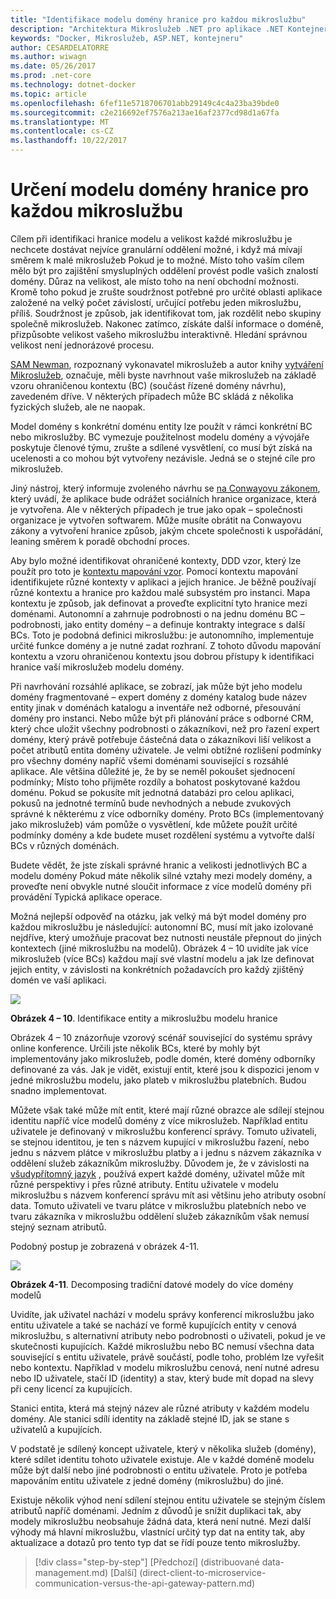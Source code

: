 ```yaml
---
title: "Identifikace modelu domény hranice pro každou mikroslužbu"
description: "Architektura Mikroslužeb .NET pro aplikace .NET Kontejnerizované | Identifikace modelu domény hranice pro každou mikroslužbu"
keywords: "Docker, Mikroslužeb, ASP.NET, kontejneru"
author: CESARDELATORRE
ms.author: wiwagn
ms.date: 05/26/2017
ms.prod: .net-core
ms.technology: dotnet-docker
ms.topic: article
ms.openlocfilehash: 6fef11e5718706701abb29149c4c4a23ba39bde0
ms.sourcegitcommit: c2e216692ef7576a213ae16af2377cd98d1a67fa
ms.translationtype: MT
ms.contentlocale: cs-CZ
ms.lasthandoff: 10/22/2017
---
```

# <a name="identify-domain-model-boundaries-for-each-microservice"></a>Určení modelu domény hranice pro každou mikroslužbu

Cílem při identifikaci hranice modelu a velikost každé mikroslužbu je nechcete dostávat nejvíce granulární oddělení možné, i když má mívají směrem k malé mikroslužeb Pokud je to možné. Místo toho vaším cílem mělo být pro zajištění smysluplných oddělení provést podle vašich znalostí domény. Důraz na velikost, ale místo toho na není obchodní možnosti. Kromě toho pokud je zrušte soudržnost potřebné pro určité oblasti aplikace založené na velký počet závislostí, určující potřebu jeden mikroslužbu, příliš. Soudržnost je způsob, jak identifikovat tom, jak rozdělit nebo skupiny společně mikroslužeb. Nakonec zatímco, získáte další informace o doméně, přizpůsobte velikost vašeho mikroslužbu interaktivně. Hledání správnou velikost není jednorázové procesu.

[SAM Newman](http://samnewman.io/), rozpoznaný vykonavatel mikroslužeb a autor knihy [vytváření Mikroslužeb](http://samnewman.io/books/building_microservices/), označuje, měli byste navrhnout vaše mikroslužeb na základě vzoru ohraničenou kontextu (BC) (součást řízené domény návrhu), zavedeném dříve. V některých případech může BC skládá z několika fyzických služeb, ale ne naopak.

Model domény s konkrétní doménu entity lze použít v rámci konkrétní BC nebo mikroslužby. BC vymezuje použitelnost modelu domény a vývojáře poskytuje členové týmu, zrušte a sdílené vysvětlení, co musí být získá na ucelenosti a co mohou být vytvořeny nezávisle. Jedná se o stejné cíle pro mikroslužeb.

Jiný nástroj, který informuje zvoleného návrhu se [na Conwayovu zákonem](https://en.wikipedia.org/wiki/Conway%27s_law), který uvádí, že aplikace bude odrážet sociálních hranice organizace, která je vytvořena. Ale v některých případech je true jako opak – společnosti organizace je vytvořen softwarem. Může musíte obrátit na Conwayovu zákony a vytvoření hranice způsob, jakým chcete společnosti k uspořádání, leaning směrem k poradě obchodní proces.

Aby bylo možné identifikovat ohraničené kontexty, DDD vzor, který lze použít pro toto je [kontextu mapování vzor](https://www.infoq.com/articles/ddd-contextmapping). Pomocí kontextu mapování identifikujete různé kontexty v aplikaci a jejich hranice. Je běžně používají různé kontextu a hranice pro každou malé subsystém pro instanci. Mapa kontextu je způsob, jak definovat a proveďte explicitní tyto hranice mezi doménami. Autonomní a zahrnuje podrobnosti o na jednu doménu BC – podrobnosti, jako entity domény – a definuje kontrakty integrace s další BCs. Toto je podobná definici mikroslužbu: je autonomního, implementuje určité funkce domény a je nutné zadat rozhraní. Z tohoto důvodu mapování kontextu a vzoru ohraničenou kontextu jsou dobrou přístupy k identifikaci hranice vaší mikroslužeb modelu domény.

Při navrhování rozsáhlé aplikace, se zobrazí, jak může být jeho modelu domény fragmentované – expert domény z domény katalog bude název entity jinak v doménách katalogu a inventáře než odborné, přesouvání domény pro instanci. Nebo může být při plánování práce s odborné CRM, který chce uložit všechny podrobnosti o zákazníkovi, než pro řazení expert domény, který právě potřebuje částečná data o zákazníkovi liší velikost a počet atributů entita domény uživatele. Je velmi obtížné rozlišení podmínky pro všechny domény napříč všemi doménami související s rozsáhlé aplikace. Ale většina důležité je, že by se neměl pokoušet sjednocení podmínky; Místo toho přijměte rozdíly a bohatost poskytované každou doménu. Pokud se pokusíte mít jednotná databázi pro celou aplikaci, pokusů na jednotné termínů bude nevhodných a nebude zvukových správné k některému z více odborníky domény. Proto BCs (implementovaný jako mikroslužeb) vám pomůže o vysvětlení, kde můžete použít určité podmínky domény a kde budete muset rozdělení systému a vytvořte další BCs v různých doménách.

Budete vědět, že jste získali správné hranic a velikosti jednotlivých BC a modelu domény Pokud máte několik silné vztahy mezi modely domény, a proveďte není obvykle nutné sloučit informace z více modelů domény při provádění Typická aplikace operace.

Možná nejlepší odpověď na otázku, jak velký má být model domény pro každou mikroslužbu je následující: autonomní BC, musí mít jako izolované nejdříve, který umožňuje pracovat bez nutnosti neustále přepnout do jiných kontextech (jiné mikroslužbu na modelů). Obrázek 4 – 10 uvidíte jak více mikroslužeb (více BCs) každou mají své vlastní modelu a jak lze definovat jejich entity, v závislosti na konkrétních požadavcích pro každý zjištěný domén ve vaší aplikaci.

![](./media/image10.png)

**Obrázek 4 – 10**. Identifikace entity a mikroslužbu modelu hranice

Obrázek 4 – 10 znázorňuje vzorový scénář související do systému správy online konference. Určili jste několik BCs, které by mohly být implementovány jako mikroslužeb, podle domén, které domény odborníky definované za vás. Jak je vidět, existují entit, které jsou k dispozici jenom v jedné mikroslužbu modelu, jako plateb v mikroslužbu platebních. Budou snadno implementovat.

Můžete však také může mít entit, které mají různé obrazce ale sdílejí stejnou identitu napříč více modelů domény z více mikroslužeb. Například entitu uživatele je definovaný v mikroslužbu konferencí správy. Tomuto uživateli, se stejnou identitou, je ten s názvem kupující v mikroslužbu řazení, nebo jednu s názvem plátce v mikroslužbu platby a i jednu s názvem zákazníka v oddělení služeb zákazníkům mikroslužby. Důvodem je, že v závislosti na [všudypřítomný jazyk](https://martinfowler.com/bliki/UbiquitousLanguage.html) , používá expert každé domény, uživatel může mít různé perspektivy i přes různé atributy. Entitu uživatele v modelu mikroslužbu s názvem konferencí správu mít asi většinu jeho atributy osobní data. Tomuto uživateli ve tvaru plátce v mikroslužbu platebních nebo ve tvaru zákazníka v mikroslužbu oddělení služeb zákazníkům však nemusí stejný seznam atributů.

Podobný postup je zobrazená v obrázek 4-11.

![](./media/image11.png)

**Obrázek 4-11**. Decomposing tradiční datové modely do více domény modelů

Uvidíte, jak uživatel nachází v modelu správy konferencí mikroslužbu jako entitu uživatele a také se nachází ve formě kupujících entity v cenová mikroslužbu, s alternativní atributy nebo podrobnosti o uživateli, pokud je ve skutečnosti kupujících. Každé mikroslužbu nebo BC nemusí všechna data související s entitu uživatele, právě součástí, podle toho, problém lze vyřešit nebo kontextu. Například v modelu mikroslužbu cenová, není nutné adresu nebo ID uživatele, stačí ID (identity) a stav, který bude mít dopad na slevy při ceny licencí za kupujících.

Stanici entita, která má stejný název ale různé atributy v každém modelu domény. Ale stanici sdílí identity na základě stejné ID, jak se stane s uživatelů a kupujících.

V podstatě je sdílený koncept uživatele, který v několika služeb (domény), které sdílet identitu tohoto uživatele existuje. Ale v každé doméně modelu může být další nebo jiné podrobnosti o entitu uživatele. Proto je potřeba mapováním entitu uživatele z jedné domény (mikroslužbu) do jiné.

Existuje několik výhod není sdílení stejnou entitu uživatele se stejným číslem atributů napříč doménami. Jedním z důvodů je snížit duplikaci tak, aby modely mikroslužbu neobsahuje žádná data, která není nutné. Mezi další výhody má hlavní mikroslužbu, vlastnící určitý typ dat na entity tak, aby aktualizace a dotazů pro tento typ dat se řídí pouze tento mikroslužby.


>[!div class="step-by-step"]
[Předchozí] (distribuované data-management.md) [Další] (direct-client-to-microservice-communication-versus-the-api-gateway-pattern.md)
